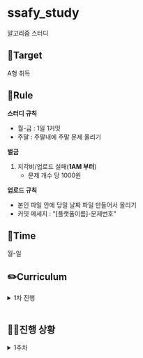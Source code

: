 # ssafy_study
알고리즘 스터디

## 🎯Target
A형 취득

## 📌Rule
**스터디 규칙**
- 월-금 : 1일 1커밋
- 주말 : 주말내에 주말 문제 올리기

**벌금**
1. 지각비/업로드 실패(**1AM 부터**)
   - 문제 개수 당 1000원

**업로드 규칙**
- 본인 파일 안에 당일 날짜 파일 만들어서 올리기
- 커밋 메세지 : "[플랫폼이름]-문제번호"

## 📅Time
월-일

## ✏️Curriculum
<details>
  <summary>1차 진행</summary>

 
 - 기간 : 2025.01.18 ~ 
 - 노션에 정리된 문제 풀이
 - https://seasoned-peripheral-395.notion.site/1-17eaa43d3dea801d8cdffbcd103e2c98?pvs=4
 
</details>
</br>


## 🏃‍♀️진행 상황
<details>
  <summary>1주차</summary>

|날짜| 문제 |지혜|보경|유진|선웅|승훈|영빈|
|---|---|---|---|---|---|---|---|---|---|
|1/18|||||||||
|1/20||2753, 5597, 20053|||||||
|1/21||2753, 5597, 20053|||||||
|1/22||2753, 5597, 20053|||||||
|1/23||2753, 5597, 20053|||||||
|1/24||2753, 5597, 20053|||||||
|1/25||2753, 5597, 20053|||||||

</details>

